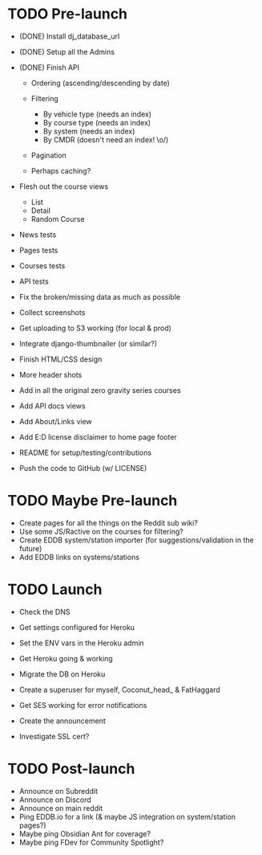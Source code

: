 # TODO Pre-launch

* (DONE) Install dj_database_url
* (DONE) Setup all the Admins
* (DONE) Finish API

  * Ordering (ascending/descending by date)
  * Filtering

    * By vehicle type (needs an index)
    * By course type (needs an index)
    * By system (needs an index)
    * By CMDR (doesn't need an index! \o/)

  * Pagination
  * Perhaps caching?

* Flesh out the course views

  * List
  * Detail
  * Random Course

* News tests
* Pages tests
* Courses tests
* API tests
* Fix the broken/missing data as much as possible
* Collect screenshots
* Get uploading to S3 working (for local & prod)
* Integrate django-thumbnailer (or similar?)
* Finish HTML/CSS design
* More header shots
* Add in all the original zero gravity series courses
* Add API docs views
* Add About/Links view
* Add E:D license disclaimer to home page footer
* README for setup/testing/contributions
* Push the code to GitHub (w/ LICENSE)


# TODO Maybe Pre-launch

* Create pages for all the things on the Reddit sub wiki?
* Use some JS/Ractive on the courses for filtering?
* Create EDDB system/station importer (for suggestions/validation in the future)
* Add EDDB links on systems/stations


# TODO Launch

* Check the DNS
* Get settings configured for Heroku
* Set the ENV vars in the Heroku admin
* Get Heroku going & working
* Migrate the DB on Heroku
* Create a superuser for myself, Coconut_head_ & FatHaggard
* Get SES working for error notifications
* Create the announcement

* Investigate SSL cert?


# TODO Post-launch

* Announce on Subreddit
* Announce on Discord
* Announce on main reddit
* Ping EDDB.io for a link (& maybe JS integration on system/station pages?)
* Maybe ping Obsidian Ant for coverage?
* Maybe ping FDev for Community Spotlight?
